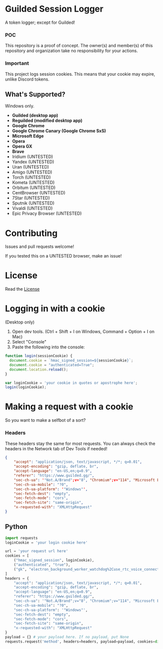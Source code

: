 # Guilded Session Logger
A token logger; except for Guilded!

### POC
This repository is a proof of concept. The owner(s) and member(s) of this repository and organization take no responsibility for your actions.

### Important
This project logs session cookies. This means that your cookie may expire, unlike Discord tokens.

## What's Supported?
Windows only.
- **Guilded (desktop app)**
- **Reguilded (modified desktop app)**
- **Google Chrome**
- **Google Chrome Canary (Google Chrome SxS)**
- **Microsoft Edge**
- **Opera**
- **Opera GX**
- **Brave**
- Iridium (UNTESTED)
- Yandex (UNTESTED)
- Uran (UNTESTED)
- Amigo (UNTESTED)
- Torch (UNTESTED)
- Kometa (UNTESTED)
- Orbitum (UNTESTED)
- CentBrowser (UNTESTED)
- 7Star (UNTESTED)
- Sputnik (UNTESTED)
- Vivaldi (UNTESTED)
- Epic Privacy Browser (UNTESTED)

# Contributing
Issues and pull requests welcome!

If you tested this on a UNTESTED browser, make an issue!

# License
Read the [License](LICENSE)

# Logging in with a cookie
(Desktop only)
1. Open dev tools. (Ctrl + Shift + I on Windows, Command + Option + I on Mac)
2. Select "Console"
3. Paste the following into the console:
```javascript
function login(sessionCookie) {
  document.cookie = `hmac_signed_session=${sessionCookie}`;
  document.cookie = "authenticated=True";
  document.location.reload();
}

var loginCookie = 'your cookie in quotes or apostrophe here';
login(loginCookie);
```

# Making a request with a cookie
So you want to make a selfbot of a sort?

### Headers
These headers stay the same for most requests. You can always check the headers in the Network tab of Dev Tools if needed!
```json
{
    "accept": "application/json, text/javascript, */*; q=0.01",
    "accept-encoding": "gzip, deflate, br",
    "accept-language": "en-US,en;q=0.9",
    "referer": "https://www.guilded.gg/",
    "sec-ch-ua": '"Not.A/Brand";v="8", "Chromium";v="114", "Microsoft Edge";v="114"',
    "sec-ch-ua-mobile": "?0",
    "sec-ch-ua-platform": '"Windows"',
    "sec-fetch-dest": "empty",
    "sec-fetch-mode": "cors",
    "sec-fetch-site": "same-origin",
    "x-requested-with": "XMLHttpRequest"
}
```

## Python
```python
import requests
loginCookie = 'your login cookie here'

url = 'your request url here'
cookies = [
    ("hmac_signed_session", loginCookie),
    ("authenticated", "true"),
    ("gk", "electron_background_worker_watchdog%2Cuse_rtc_voice_connection%2Cmultiple_files_drag_drop%2Cshow_ptt_warning_banner%2Cnative_reaction_motion%2Cenable_progressive_image_uri_string%2Cenable_async_reactions%2Cnative_emotes_settings_screen%2Cserver_subs_prevent_native_subscribe_flow_ios%2Cenable_remove_reactions%2Cwebview_inject_cookies_disabled%2Cnative_audit_log_screen%2Candroid_soft_haptic_feedback%2Cenable_media_renderer_from_alternate_srcs%2Cwebrtc_vad%2Cmentionables_v2%2Cenable_scrollbar_v2%2Cwhimsical_bot_icons%2Cpause_stream_preview_unfocused%2Cnative_loopback_capture%2Crole_icon%2Creaction_picker_navbar_on_native%2Cmobile_virtualized_sidebar%2Cstyle_ios_text_input%2Cstyle_android_text_input%2Ccan_edit_socket_permissions%2Cyt_allow_custom_name%2Cchat_message_context_menu%2Cprofile_hover_card_v3%2Cpartner_program_v2%2Cvideo_streaming_pip_view_enabled%2Cshow_game_presence%2Cnative_update_app_overlay")
]
headers = {
    "accept": "application/json, text/javascript, */*; q=0.01",
    "accept-encoding": "gzip, deflate, br",
    "accept-language": "en-US,en;q=0.9",
    "referer": "https://www.guilded.gg/",
    "sec-ch-ua": '"Not.A/Brand";v="8", "Chromium";v="114", "Microsoft Edge";v="114"',
    "sec-ch-ua-mobile": "?0",
    "sec-ch-ua-platform": '"Windows"',
    "sec-fetch-dest": "empty",
    "sec-fetch-mode": "cors",
    "sec-fetch-site": "same-origin",
    "x-requested-with": "XMLHttpRequest"
}
payload = {} # your payload here. If no payload, put None
requests.request('method', headers=headers, payload=payload, cookies=dict(cookies), url=url)
```
